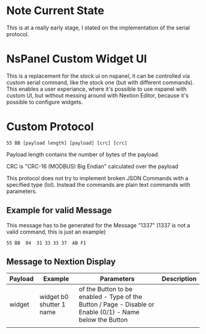 # Note Current State
This is at a really early stage, I stated on the implementation of the serial protocol.

# NsPanel Custom Widget UI

This is a replacement for the stock ui on nspanel, it can be controlled via custom serial command, like the stock one (but with different commands). This enables a user experiance, where it's possible to use nspanel with custom UI, but without messing around with Nextion Editor, because it's possible to configure widgets.

# Custom Protocol
```
55 BB [payload length] [payload] [crc] [crc]
```

Payload length contains the number of bytes of the payload.

CRC is "CRC-16 (MODBUS) Big Endian" calculated over the payload

This protocol does not try to implement broken JSON Commands with a specified type (lol).
Instead the commands are plain text commands with parameters.

## Example for valid Message
This message has to be generated for the Message "1337" (1337 is not a valid command, this is just an example)
```
55 BB  04  31 33 33 37  AB F1
```
## Message to Nextion Display

| Payload | Example | Parameters | Description |
|---|---|---|---|
| widget <id> <type> <status> <name> | widget b0 shutter 1 name | <id> of the Button to be enabled <type> - Type of the Button / Page <status> - Disable or Enable (0/1) <name> - Name below the Button |  |
|  |  |  |  |
